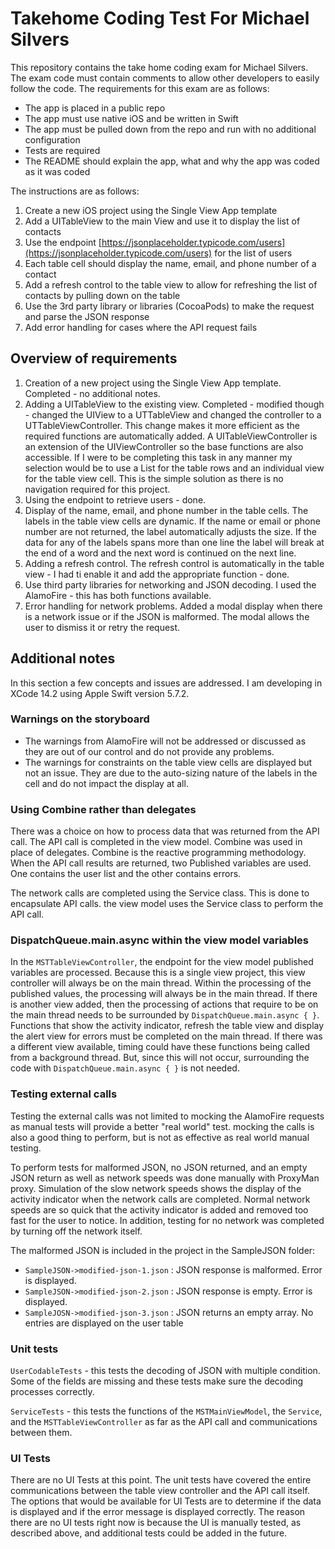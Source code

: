 # Takehome Coding Test For Michael Silvers
This repository contains the take home coding exam for Michael Silvers.  The exam code must contain comments to allow other developers to easily follow the code.  The requirements for this exam are as follows:
* The app is placed in a public repo
* The app must use native iOS and be written in Swift
* The app must be pulled down from the repo and run with no additional configuration
* Tests are required
* The README should explain the app, what and why the app was coded as it was coded

The instructions are as follows:
1. Create a new iOS project using the Single View App template
2. Add a UITableView to the main View and use it to display the list of contacts
3. Use the endpoint [https://jsonplaceholder.typicode.com/users](https://jsonplaceholder.typicode.com/users) for the list of users
4. Each table cell should display the name, email, and phone number of a contact
5. Add a refresh control to the table view to allow for refreshing the list of contacts by pulling down on the table
6. Use the 3rd party library or libraries (CocoaPods) to make the request and parse the JSON response
7. Add error handling for cases where the API request fails

## Overview of requirements

1. Creation of a new project using the Single View App template.  Completed - no additional notes.
2. Adding a UITableView to the existing view.  Completed - modified though - changed the UIView to a UTTableView and changed the controller to a UTTableViewController.  This change makes it more efficient as the required functions are automatically added.  A UITableViewController is an extension of the UIViewController so the base functions are also accessible. If I were to be completing this task in any manner my selection would be to use a List for the table rows and an individual view for the table view cell.  This is the simple solution as there is no navigation required for this project.
3. Using the endpoint to retrieve users - done.
4. Display of the name, email, and phone number in the table cells.  The labels in the table view cells are dynamic.  If the name or email or phone number are not returned, the label automatically adjusts the size.  If the data for any of the labels spans more than one line the label will break at the end of a word and the next word is continued on the next line.  
5. Adding a refresh control.  The refresh control is automatically in the table view - I had ti enable it and add the appropriate function - done.
6. Use third party libraries for networking and JSON decoding.  I used the AlamoFire - this has both functions available.
7. Error handling for network problems.  Added a modal display when there is a network issue or if the JSON is malformed.  The modal allows the user to dismiss it or retry the request.

## Additional notes
In this section a few concepts and issues are addressed.  I am developing in XCode 14.2 using Apple Swift version 5.7.2.

### Warnings on the storyboard
* The warnings from AlamoFire will not be addressed or discussed as they are out of our control and do not provide any problems.
* The warnings for constraints on the table view cells are displayed but not an issue.  They are due to the auto-sizing nature of the labels in the cell and do not impact the display at all.

### Using Combine rather than delegates
There was a choice on how to process data that was returned from the API call.  The API call is completed in the view model.  Combine was used in place of delegates.  Combine is the reactive programming methodology.  When the API call results are returned, two Published variables are used.  One contains the user list and the other contains errors.

The network calls are completed using the Service class.  This is done to encapsulate API calls.  the view model uses the Service class to perform the API call.

### DispatchQueue.main.async within the view model variables
In the `MSTTableViewController`, the endpoint for the view model published variables are processed.  Because this is a single view project, this view controller will always be on the main thread.  Within the processing of the published values, the processing will always be in the main thread.  If there is another view added, then the processing of actions that require to be on the main thread needs to be surrounded by `DispatchQueue.main.async { }`.  Functions that show the activity indicator, refresh the table view and display the alert view for errors must be completed on the main thread.  If there was a different view available, timing could have these functions being called from a background thread.  But, since this will not occur, surrounding the code with `DispatchQueue.main.async { }` is not needed.

### Testing external calls
Testing the external calls was not limited to mocking the AlamoFire requests as manual tests will provide a better "real world" test.  mocking the calls is also a good thing to perform, but is not as effective as real world manual testing.

To perform tests for malformed JSON, no JSON returned, and an empty JSON return as well as network speeds was done manually with ProxyMan proxy.  Simulation of the slow network speeds shows the display of the activity indicator when the network calls are completed.  Normal network speeds are so quick that the activity indicator is added and removed too fast for the user to notice.  In addition, testing for no network was completed by turning off the network itself.

The malformed JSON is included in the project in the SampleJSON folder:
* `SampleJSON->modified-json-1.json` : JSON response is malformed.  Error is displayed.
* `SampleJSON->modified-json-2.json` : JSON response is empty.  Error is displayed.
* `SampleJOSN->modified-json-3.json` : JSON returns an empty array.  No entries are displayed on the user table

### Unit tests
`UserCodableTests` - this tests the decoding of JSON with multiple condition.  Some of the fields are missing and these tests make sure the decoding processes correctly.

`ServiceTests` - this tests the functions of the `MSTMainViewModel`, the `Service`, and the `MSTTableViewController` as far as the API call and communications between them.

### UI Tests
There are no UI Tests at this point.  The unit tests have covered the entire communications between the table view controller and the API call itself.  The options that would be available for UI Tests are to determine if the data is displayed and if the error message is displayed correctly.  The reason there are no UI tests right now is because the UI is manually tested, as described above, and additional tests could be added in the future.
